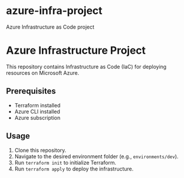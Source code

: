 # azure-infra-project
Azure Infrastructure as Code project
# Azure Infrastructure Project

This repository contains Infrastructure as Code (IaC) for deploying resources on Microsoft Azure.

## Prerequisites
- Terraform installed
- Azure CLI installed
- Azure subscription

## Usage
1. Clone this repository.
2. Navigate to the desired environment folder (e.g., `environments/dev`).
3. Run `terraform init` to initialize Terraform.
4. Run `terraform apply` to deploy the infrastructure.
